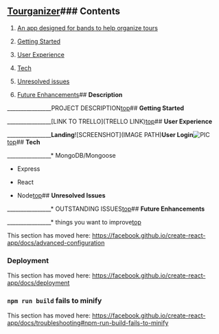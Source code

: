 ## [**Tourganizer**](https://tourganizer.herokuapp.com/)### <a name="home"></a> **Contents**

1. [An app designed for bands to help organize tours](#desc)

2. [Getting Started](#start)

3. [User Experience](#ui) 

4. [Tech](#tech)

5. [Unresolved issues](#issues)

6. [Future Enhancements](#stretch)## <a name="desc"></a> **Description**

________________PROJECT DESCRIPTION[top](#home)## <a name="start"></a> **Getting Started**

________________[LINK TO TRELLO](TRELLO LINK)[top](#home)## <a name="ui"></a> **User Experience**

________________**Landing**![SCREENSHOT](IMAGE PATH)**User Login**![PIC](PATH)[top](#home)## <a name="tech"></a> **Tech**

________________* MongoDB/Mongoose

* Express

* React

* Node[top](#home)## <a name="issues"></a> **Unresolved Issues**

________________* OUTSTANDING ISSUES[top](#home)## <a name="stretch"></a> **Future Enhancements**

________________* things you want to improve[top](#home)

This section has moved here: https://facebook.github.io/create-react-app/docs/advanced-configuration

### Deployment

This section has moved here: https://facebook.github.io/create-react-app/docs/deployment

### `npm run build` fails to minify

This section has moved here: https://facebook.github.io/create-react-app/docs/troubleshooting#npm-run-build-fails-to-minify
